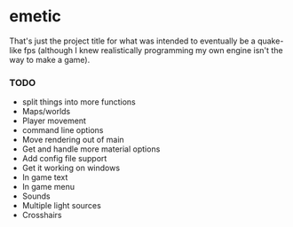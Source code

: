 # emetic
That's just the project title for what was intended to eventually be a
quake-like fps (although I knew realistically programming my own engine isn't
the way to make a game).

### TODO
* split things into more functions
* Maps/worlds
* Player movement
* command line options
* Move rendering out of main
* Get and handle more material options
* Add config file support
* Get it working on windows
* In game text
* In game menu
* Sounds
* Multiple light sources
* Crosshairs
